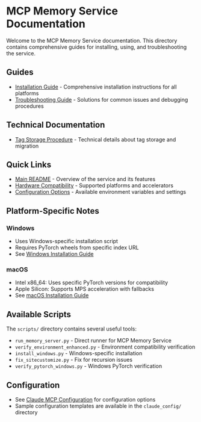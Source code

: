 # MCP Memory Service Documentation

Welcome to the MCP Memory Service documentation. This directory contains comprehensive guides for installing, using, and troubleshooting the service.

## Guides

- [Installation Guide](guides/installation.md) - Comprehensive installation instructions for all platforms
- [Troubleshooting Guide](guides/troubleshooting.md) - Solutions for common issues and debugging procedures

## Technical Documentation

- [Tag Storage Procedure](technical/tag-storage.md) - Technical details about tag storage and migration

## Quick Links

- [Main README](../README.md) - Overview of the service and its features
- [Hardware Compatibility](../README.md#hardware-compatibility) - Supported platforms and accelerators
- [Configuration Options](../README.md#configuration-options) - Available environment variables and settings

## Platform-Specific Notes

### Windows
- Uses Windows-specific installation script
- Requires PyTorch wheels from specific index URL
- See [Windows Installation Guide](guides/installation.md#windows)

### macOS
- Intel x86_64: Uses specific PyTorch versions for compatibility
- Apple Silicon: Supports MPS acceleration with fallbacks
- See [macOS Installation Guide](guides/installation.md#macos)

## Available Scripts

The `scripts/` directory contains several useful tools:
- `run_memory_server.py` - Direct runner for MCP Memory Service
- `verify_environment_enhanced.py` - Environment compatibility verification
- `install_windows.py` - Windows-specific installation
- `fix_sitecustomize.py` - Fix for recursion issues
- `verify_pytorch_windows.py` - Windows PyTorch verification

## Configuration

- See [Claude MCP Configuration](../README.md#claude-mcp-configuration) for configuration options
- Sample configuration templates are available in the `claude_config/` directory